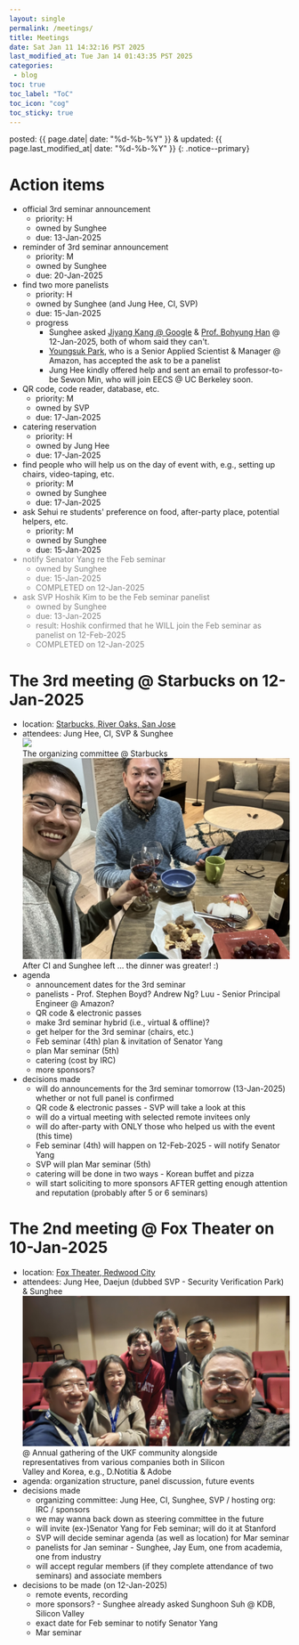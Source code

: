 ```yaml
---
layout: single
permalink: /meetings/
title: Meetings
date: Sat Jan 11 14:32:16 PST 2025
last_modified_at: Tue Jan 14 01:43:35 PST 2025
categories:
 - blog
toc: true
toc_label: "ToC"
toc_icon: "cog"
toc_sticky: true
---
```


posted: {{ page.date| date: "%d-%b-%Y" }}
&amp;
updated: {{ page.last_modified_at| date: "%d-%b-%Y" }}
{: .notice--primary}


<h1 id="action-items">Action items</h1>

<ul>
<li>
	official 3rd seminar announcement
	<ul>
	<li>
		priority: H
	</li>
	<li>
		owned by Sunghee
	</li>
	<li>
		due: 13-Jan-2025
	</li>
	</ul>
</li>
<li>
	reminder of 3rd seminar announcement
	<ul>
	<li>
		priority: M
	</li>
	<li>
		owned by Sunghee
	</li>
	<li>
		due: 20-Jan-2025
	</li>
	</ul>
</li>
<li>
	find two more panelists
	<ul>
	<li>
		priority: H
	</li>
	<li>
		owned by Sunghee (and Jung Hee, CI, SVP)
	</li>
	<li>
		due: 15-Jan-2025
	</li>
	<li>
		progress
		<ul>
		<li>
			Sunghee asked
			<a href="https://www.linkedin.com/in/jiyangkang/">Jiyang Kang @ Google</a> &amp; <a href="https://www.linkedin.com/in/bohyung-han-2249255/">Prof. Bohyung Han</a>
			@ 12-Jan-2025, both of whom said they can't.
		</li>
		<li>
			<a href="https://www.linkedin.com/in/y-park/">Youngsuk Park</a>,
			who is a Senior Applied Scientist &amp; Manager @ Amazon,
			has accepted the ask to be a panelist
		</li>
		<li>
			Jung Hee kindly offered help and sent an email to professor-to-be Sewon Min,
			who will join EECS @ UC Berkeley soon.
		</li>
		</ul>
	</li>
	</ul>
</li>
<li>
	QR code, code reader, database, etc.
	<ul>
	<li>
		priority: M
	</li>
	<li>
		owned by SVP
	</li>
	<li>
		due: 17-Jan-2025
	</li>
	</ul>
</li>
<li>
	catering reservation
	<ul>
	<li>
		priority: H
	</li>
	<li>
		owned by Jung Hee
	</li>
	<li>
		due: 17-Jan-2025
	</li>
	</ul>
</li>
<li>
	find people who will help us on the day of event with, e.g., setting up chairs, video-taping, etc.
	<ul>
	<li>
		priority: M
	</li>
	<li>
		owned by Sunghee
	</li>
	<li>
		due: 17-Jan-2025
	</li>
	</ul>
</li>
<li>
	ask Sehui re students' preference on food, after-party place, potential helpers, etc.
	<ul>
	<li>
		priority: M
	</li>
	<li>
		owned by Sunghee
	</li>
	<li>
		due: 15-Jan-2025
	</li>
	</ul>
</li>
<font color="gray">
<li>
	notify Senator Yang re the Feb seminar
	<ul>
	<li>
		owned by Sunghee
	</li>
	<li>
		due: 15-Jan-2025
	</li>
	<li>
		COMPLETED on 12-Jan-2025
	</li>
	</ul>
</li>
<li>
	ask SVP Hoshik Kim to be the Feb seminar panelist
	<ul>
	<li>
		owned by Sunghee
	</li>
	<li>
		due: 13-Jan-2025
	</li>
	<li>
		result: Hoshik confirmed that he WILL join the Feb seminar as panelist on 12-Feb-2025
	</li>
	<li>
		COMPLETED on 12-Jan-2025
	</li>
	</ul>
</li>
</font>
</ul>

<h1 id="03">The 3rd meeting @ Starbucks on 12-Jan-2025</h1>

<ul>
<li>
	location: <a target="_blank" href="https://maps.app.goo.gl/85zkWq3idpd2E2bi7">Starbucks, River Oaks, San Jose</a>
</li>
<li>
	attendees: Jung Hee, CI, SVP &amp; Sunghee
	<div class="img-container">
		<img src="/resource/meetings/03/Screenshot 2025-01-14 at 1.37.16 AM.png">
	</div>
	<figcaption style="width: 80%">
		The organizing committee @ Starbucks
	</figcaption>
	<div class="img-container">
		<img src="/resource/meetings/03/KakaoTalk_Photo_2025-01-13-01-16-46.jpeg">
	</div>
	<figcaption style="width: 80%">
		After CI and Sunghee left &hellip; the dinner was greater! :)
	</figcaption>
</li>
<li>
	agenda
	<ul>
	<li>
		announcement dates for the 3rd seminar
	</li>
	<li>
		panelists - Prof. Stephen Boyd? Andrew Ng? Luu - Senior Principal Engineer @ Amazon?
	</li>
	<li>
		QR code &amp; electronic passes
	</li>
	<li>
		make 3rd seminar hybrid (i.e., virtual &amp; offline)?
	</li>
	<li>
		get helper for the 3rd seminar (chairs, etc.)
	</li>
	<li>
		Feb seminar (4th) plan &amp; invitation of Senator Yang
	</li>
	<li>
		plan Mar seminar (5th)
	</li>
	<li>
		catering (cost by IRC)
	</li>
	<li>
		more sponsors?
	</li>
	</ul>
</li>
<li>
	decisions made
	<ul>
	<li>
		will do announcements for the 3rd seminar tomorrow (13-Jan-2025) whether or not full panel is confirmed
	</li>
	<li>
		QR code &amp; electronic passes - SVP will take a look at this
	</li>
	<li>
		will do a virtual meeting with selected remote invitees only
	</li>
	<li>
		will do after-party with ONLY those who helped us with the event (this time)
	</li>
	<li>
		Feb seminar (4th) will happen on 12-Feb-2025 - will notify Senator Yang
	</li>
	<li>
		SVP will plan Mar seminar (5th)
	</li>
	<li>
		catering will be done in two ways - Korean buffet and pizza
	</li>
	<li>
		will start soliciting to more sponsors AFTER getting enough attention and reputation
		(probably after 5 or 6 seminars)
	</li>
	</ul>
</li>
</ul>

<h1 id="02">The 2nd meeting @ Fox Theater on 10-Jan-2025</h1>

<ul>
<li>
	location: <a target="_blank" href="https://maps.app.goo.gl/wB46vzt62DQpK91Z8">Fox Theater, Redwood City</a>
</li>
<li>
	attendees: Jung Hee, Daejun (dubbed SVP - Security Verification Park) &amp; Sunghee
	<div class="img-container">
		<img src="/resource/meetings/02/KakaoTalk_Photo_2025-01-13-01-16-50.jpeg">
	</div>
	<figcaption style="width: 80%">
		@ Annual gathering of the UKF community alongside representatives from various companies
		both in Silicon Valley and Korea,
		e.g., D.Notitia &amp; Adobe
	</figcaption>
</li>
<li>
	agenda: organization structure, panel discussion, future events
</li>
<li>
	decisions made
	<ul>
	<li>
		organizing committee: Jung Hee, CI, Sunghee, SVP
		/
		hosting org: IRC
		/
		sponsors
	</li>
	<li>
		we may wanna back down as steering committee in the future
	</li>
	<li>
		will invite (ex-)Senator Yang for Feb seminar;
		will do it at Stanford
	</li>
	<li>
		SVP will decide seminar agenda (as well as location) for Mar seminar
	</li>
	<li>
		panelists for Jan seminar
		- Sunghee, Jay Eum, one from academia, one from industry
	</li>
	<li>
		will accept regular members (if they complete attendance of two seminars)
		and associate members
	</li>
	</ul>
</li>
<li>
	decisions to be made (on 12-Jan-2025)
	<ul>
	<li>
		remote events, recording
	</li>
	<li>
		more sponsors? - Sunghee already asked Sunghoon Suh @ KDB, Silicon Valley
	</li>
	<li>
		exact date for Feb seminar to notify Senator Yang
	</li>
	<li>
		Mar seminar
	</li>
	</ul>
</li>
</ul>

